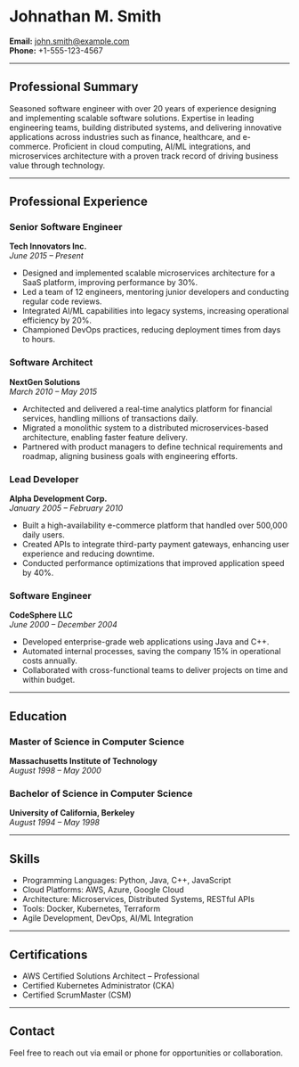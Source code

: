 # Johnathan M. Smith

**Email:** john.smith@example.com  
**Phone:** +1-555-123-4567

---

## **Professional Summary**

Seasoned software engineer with over 20 years of experience designing and implementing scalable software solutions. Expertise in leading engineering teams, building distributed systems, and delivering innovative applications across industries such as finance, healthcare, and e-commerce. Proficient in cloud computing, AI/ML integrations, and microservices architecture with a proven track record of driving business value through technology.

---

## **Professional Experience**

### **Senior Software Engineer**

**Tech Innovators Inc.**  
_June 2015 – Present_

- Designed and implemented scalable microservices architecture for a SaaS platform, improving performance by 30%.
- Led a team of 12 engineers, mentoring junior developers and conducting regular code reviews.
- Integrated AI/ML capabilities into legacy systems, increasing operational efficiency by 20%.
- Championed DevOps practices, reducing deployment times from days to hours.

### **Software Architect**

**NextGen Solutions**  
_March 2010 – May 2015_

- Architected and delivered a real-time analytics platform for financial services, handling millions of transactions daily.
- Migrated a monolithic system to a distributed microservices-based architecture, enabling faster feature delivery.
- Partnered with product managers to define technical requirements and roadmap, aligning business goals with engineering efforts.

### **Lead Developer**

**Alpha Development Corp.**  
_January 2005 – February 2010_

- Built a high-availability e-commerce platform that handled over 500,000 daily users.
- Created APIs to integrate third-party payment gateways, enhancing user experience and reducing downtime.
- Conducted performance optimizations that improved application speed by 40%.

### **Software Engineer**

**CodeSphere LLC**  
_June 2000 – December 2004_

- Developed enterprise-grade web applications using Java and C++.
- Automated internal processes, saving the company 15% in operational costs annually.
- Collaborated with cross-functional teams to deliver projects on time and within budget.

---

## **Education**

### **Master of Science in Computer Science**

**Massachusetts Institute of Technology**  
_August 1998 – May 2000_

### **Bachelor of Science in Computer Science**

**University of California, Berkeley**  
_August 1994 – May 1998_

---

## **Skills**

- Programming Languages: Python, Java, C++, JavaScript
- Cloud Platforms: AWS, Azure, Google Cloud
- Architecture: Microservices, Distributed Systems, RESTful APIs
- Tools: Docker, Kubernetes, Terraform
- Agile Development, DevOps, AI/ML Integration

---

## **Certifications**

- AWS Certified Solutions Architect – Professional
- Certified Kubernetes Administrator (CKA)
- Certified ScrumMaster (CSM)

---

## **Contact**

Feel free to reach out via email or phone for opportunities or collaboration.
